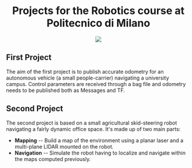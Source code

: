 # <div align="center"> Projects for the Robotics course at Politecnico di Milano </div>

<p align="center">
  <img src="./second_project/navigation/navigation.gif">
</p>

## First Project
The aim of the first project is to publish accurate odometry for an autonomous vehicle
(a small people-carrier) navigating a university campus. Control parameters are received
through a bag file and odometry needs to be published both as Messages and TF.

## Second Project
The second project is based on a small agricultural skid-steering robot navigating
a fairly dynamic office space. It's made up of two main parts:
* **Mapping** -- Build a map of the environment using a planar laser and a multi-plane LIDAR
mounted on the robot.
* **Navigation** -- Simulate the robot having to localize and navigate within the maps computed
previously.
